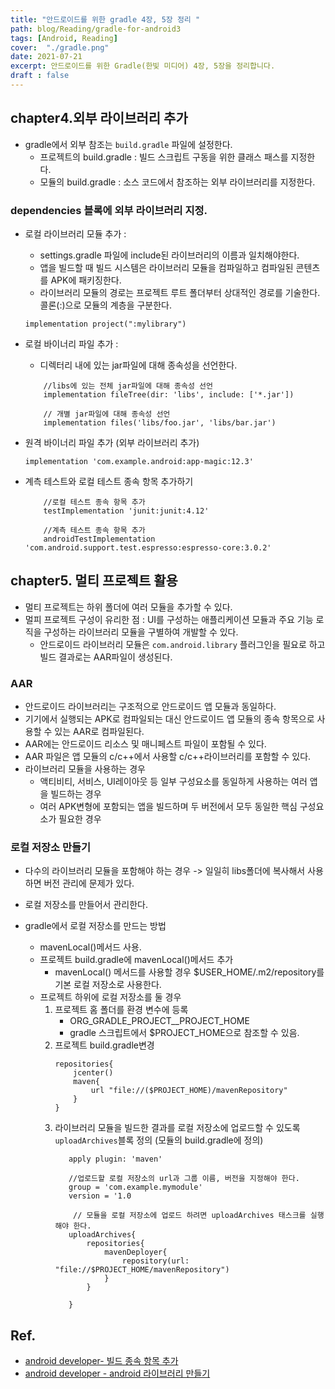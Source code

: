 ```yaml
---
title: "안드로이드를 위한 gradle 4장, 5장 정리 "
path: blog/Reading/gradle-for-android3
tags: [Android, Reading]
cover:  "./gradle.png"
date: 2021-07-21
excerpt: 안드로이드를 위한 Gradle(한빛 미디어) 4장, 5장을 정리합니다. 
draft : false
---
```


## chapter4.외부 라이브러리 추가

* gradle에서 외부 참조는 `build.gradle` 파일에 설정한다.
    * 프로젝트의 build.gradle : 빌드 스크립트 구동을 위한 클래스 패스를 지정한다.
    * 모듈의 build.gradle : 소스 코드에서 참조하는 외부 라이브러리를 지정한다. 
### dependencies 블록에 외부 라이브러리 지정.
* 로컬 라이브러리 모듈 추가 : 
    * settings.gradle 파일에 include된 라이브러리의 이름과 일치해야한다. 
    * 앱을 빌드할 때 빌드 시스템은 라이브러리 모듈을 컴파일하고 컴파일된 콘텐츠를 APK에 패키징한다.
    * 라이브러리 모듈의 경로는 프로젝트 루트 폴더부터 상대적인 경로를 기술한다. 콜론(:)으로 모듈의 계층을 구분한다.
    ```
    implementation project(":mylibrary")
    ```
    
* 로컬 바이너리 파일 추가 :
    * 디렉터리 내에 있는 jar파일에 대해 종속성을 선언한다.
    ```
        //libs에 있는 전체 jar파일에 대해 종속성 선언
        implementation fileTree(dir: 'libs', include: ['*.jar'])

        // 개별 jar파일에 대해 종속성 선언
        implementation files('libs/foo.jar', 'libs/bar.jar')
    ```

* 원격 바이너리 파일 추가 (외부 라이브러리 추가)
    
    ```
    implementation 'com.example.android:app-magic:12.3'

    ```
* 계측 테스트와 로컬 테스트 종속 항목 추가하기
    ```
        //로컬 테스트 종속 항목 추가 
        testImplementation 'junit:junit:4.12'

        //계측 테스트 종속 항목 추가
        androidTestImplementation 'com.android.support.test.espresso:espresso-core:3.0.2'
    ```

## chapter5. 멀티 프로젝트 활용
* 멀티 프로젝트는 하위 폴더에 여러 모듈을 추가할 수 있다.
* 멀피 프로젝트 구성이 유리한 점 : UI를 구성하는 애플리케이션 모듈과 주요 기능 로직을 구성하는 라이브러리 모듈을 구별하여 개발할 수 있다. 
    * 안드로이드 라이브러리 모듈은 `com.android.library` 플러그인을 필요로 하고 빌드 결과로는 AAR파일이 생성된다.

### AAR
* 안드로이드 라이브러리는 구조적으로 안드로이드 앱 모듈과 동일하다.
* 기기에서 실행되는 APK로 컴파일되는 대신 안드로이드 앱 모듈의 종속 항목으로 사용할 수 있는 AAR로 컴파일된다.
* AAR에는 안드로이드 리소스 및 매니페스트 파일이 포함될 수 있다.
* AAR 파일은 앱 모듈의 c/c++에서 사용할  c/c++라이브러리를 포함할 수 있다.
* 라이브러리 모듈을 사용하는 경우 
    * 액티비티, 서비스, UI레이아웃 등 일부 구성요소를 동일하게 사용하는 여러 앱을 빌드하는 경우 
    * 여러 APK변형에 포함되는 앱을 빌드하며 두 버전에서 모두 동일한 핵심 구성요소가 필요한 경우 

### 로컬 저장소 만들기 
* 다수의 라이브러리 모듈을 포함해야 하는 경우 -> 일일히 libs폴더에 복사해서 사용하면 버전 관리에 문제가 있다.
* 로컬 저장소를 만들어서 관리한다. 

* gradle에서 로컬 저장소를 만드는 방법 
    * mavenLocal()메서드 사용.
    * 프로젝트 build.gradle에 mavenLocal()메서드 추가 
        * mavenLocal() 메서드를 사용할 경우 $USER_HOME/.m2/repository를 기본 로컬 저장소로 사용한다.
    * 프로젝트 하위에 로컬 저장소를 둘 경우 
        1. 프로젝트 홈 폴더를 환경 변수에 등록 
            * ORG_GRADLE_PROJECT__PROJECT_HOME
            * gradle 스크립트에서 $PROJECT_HOME으로 참조할 수 있음.
        2. 프로젝트 build.gradle변경
            ```
            repositories{
                jcenter()
                maven{
                    url "file://($PROJECT_HOME)/mavenRepository"
                }
            }
            ```
        3. 라이브러리 모듈을 빌드한 결과를 로컬 저장소에 업로드할 수 있도록 `uploadArchives`블록 정의 (모듈의 build.gradle에 정의)
            ```
               apply plugin: 'maven'

               //업로드할 로컬 저장소의 url과 그룹 이름, 버전을 지정해야 한다.
               group = 'com.example.mymodule'
               version = '1.0

                // 모듈을 로컬 저장소에 업로드 하려면 uploadArchives 태스크를 실행해야 한다.
               uploadArchives{
                   repositories{
                       mavenDeployer{
                           repository(url: "file://$PROJECT_HOME/mavenRepository")
                       }
                   }
               
               } 
            ```


## Ref.
* [android developer- 빌드 종속 항목 추가](https://developer.android.com/studio/build/dependencies?hl=ko#exclude_dependencies)
* [android developer - android 라이브러리 만들기](https://developer.android.com/studio/projects/android-library?hl=ko)